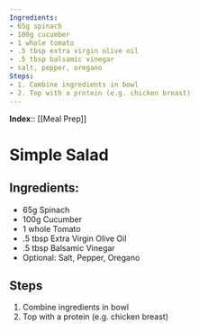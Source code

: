 ```yaml
---
Ingredients:
- 65g spinach
- 100g cucumber
- 1 whole tomato
- .5 tbsp extra virgin olive oil
- .5 tbsp balsamic vinegar
- salt, pepper, oregano
Steps:
- 1. Combine ingredients in bowl
- 2. Top with a protein (e.g. chicken breast)
---
```

**Index**:: [[Meal Prep]]

# Simple Salad
## Ingredients:
- 65g Spinach
- 100g Cucumber
- 1 whole Tomato
- .5 tbsp Extra Virgin Olive Oil
- .5 tbsp Balsamic Vinegar
- Optional: Salt, Pepper, Oregano

## Steps
1. Combine ingredients in bowl
2. Top with a protein (e.g. chicken breast)